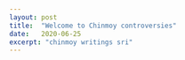 ```yaml
---
layout: post
title:  "Welcome to Chinmoy controversies"
date:   2020-06-25
excerpt: "chinmoy writings sri"
---
```


